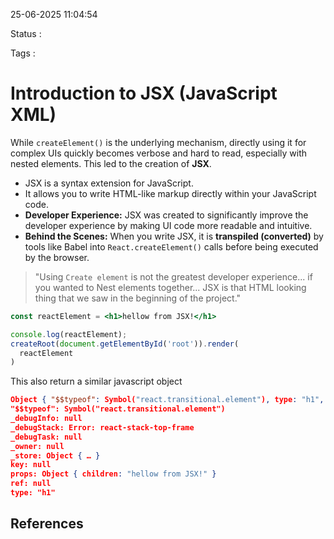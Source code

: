 25-06-2025 11:04:54

Status :

Tags :

# Introduction to JSX (JavaScript XML)

While `createElement()` is the underlying mechanism, directly using it for complex UIs quickly becomes verbose and hard to read, especially with nested elements. This led to the creation of **JSX**.

- JSX is a syntax extension for JavaScript.
- It allows you to write HTML-like markup directly within your JavaScript code.
- **Developer Experience:** JSX was created to significantly improve the developer experience by making UI code more readable and intuitive.
- **Behind the Scenes:** When you write JSX, it is **transpiled (converted)** by tools like Babel into `React.createElement()` calls before being executed by the browser.

> "Using `Create element` is not the greatest developer experience... if you wanted to Nest elements together... JSX is that HTML looking thing that we saw in the beginning of the project."

```jsx
const reactElement = <h1>hellow from JSX!</h1> 

console.log(reactElement);
createRoot(document.getElementById('root')).render(
  reactElement
)
```

 This also return a similar javascript object

```json
Object { "$$typeof": Symbol("react.transitional.element"), type: "h1", key: null, props: {…}, _owner: null, _store: {…}, … }
"$$typeof": Symbol("react.transitional.element")
_debugInfo: null
_debugStack: Error: react-stack-top-frame
_debugTask: null
_owner: null
_store: Object { … }
key: null
props: Object { children: "hellow from JSX!" }
ref: null
type: "h1"
```
## References


